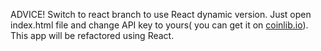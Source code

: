 ADVICE! Switch to react branch to use React dynamic version.
Just open index.html file and change API key to yours( you can get it on [coinlib.io](https://www.coinlib.io/apidocs)). This app will be refactored using React.
